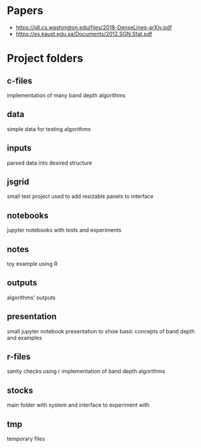 # Papers

- https://idl.cs.washington.edu/files/2018-DenseLines-arXiv.pdf
- https://es.kaust.edu.sa/Documents/2012.SGN.Stat.pdf

# Project folders

## c-files
implementation of many band depth algorithms

## data
simple data for testing algorithms

## inputs
parsed data into desired structure

## jsgrid
small test project used to add resizable panels to interface

## notebooks
jupyter notebooks with tests and experiments

## notes
toy example using R

## outputs
algorithms' outputs

## presentation
small jupyter notebook presentation to show basic concepts of band depth and examples

## r-files
sanity checks using r implementation of band depth algorithms

## stocks
main folder with system and interface to experiment with

## tmp
temporary files
